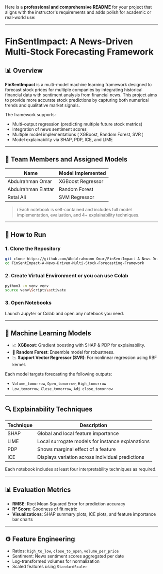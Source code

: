 Here is a **professional and comprehensive README** for your project that aligns with the instructor's requirements and adds polish for academic or real-world use:

---

# FinSentImpact: A News-Driven Multi-Stock Forecasting Framework

## 📊 Overview

**FinSentImpact** is a multi-model machine learning framework designed to forecast stock prices for multiple companies by integrating historical financial data with sentiment analysis from financial news. This project aims to provide more accurate stock predictions by capturing both numerical trends and qualitative market signals.

The framework supports:

* Multi-output regression (predicting multiple future stock metrics)
* Integration of news sentiment scores
* Multiple model implementations ( XGBoost, Random Forest, SVR )
* Model explainability via SHAP, PDP, ICE, and LIME

---

## 🧠 Team Members and Assigned Models

| Name                 | Model Implemented | 
| -------------------- | ----------------- | 
| Abdulrahman Omar     | XGBoost Regressor | 
| Abdulrahman Elattar  | Random Forest     | 
| Retal Ali            | SVM Regressor     | 

> ℹ️ Each notebook is self-contained and includes full model implementation, evaluation, and 4+ explainability techniques.


---

## 🧪 How to Run

### 1. Clone the Repository

```bash
git clone https://github.com/Abdulrahmann-Omar/FinSentImpact-A-News-Driven-Multi-Stock-Forecasting-Framework.git
cd FinSentImpact-A-News-Driven-Multi-Stock-Forecasting-Framework
```

### 2. Create Virtual Environment or you can use Colab

```bash
python3 -m venv venv
source venv\Scripts\activate  
```

### 3. Open Notebooks

Launch Jupyter or Colab and open any notebook you need.

---

## 🧠 Machine Learning Models

* 📈 **XGBoost**: Gradient boosting with SHAP & PDP for explainability.
* 🌲 **Random Forest**: Ensemble model for robustness.
* 📉 **Support Vector Regressor (SVR)**: For nonlinear regression using RBF kernel.

Each model targets forecasting the following outputs:

* `Volume_tomorrow`, `Open_tomorrow`, `High_tomorrow`
* `Low_tomorrow`, `Close_tomorrow`, `Adj close_tomorrow`

---

## 🔍 Explainability Techniques

| Technique | Description                                      |
| --------- | ------------------------------------------------ |
| SHAP      | Global and local feature importance              |
| LIME      | Local surrogate models for instance explanations |
| PDP       | Shows marginal effect of a feature               |
| ICE       | Displays variation across individual predictions |

Each notebook includes at least four interpretability techniques as required.

---

## 📊 Evaluation Metrics

* **RMSE**: Root Mean Squared Error for prediction accuracy
* **R² Score**: Goodness of fit metric
* **Visualizations**: SHAP summary plots, ICE plots, and feature importance bar charts

---

## ⚙️ Feature Engineering

* Ratios: `high_to_low`, `close_to_open`, `volume_per_price`
* Sentiment: News sentiment scores aggregated per date
* Log-transformed volumes for normalization
* Scaled features using `StandardScaler`

